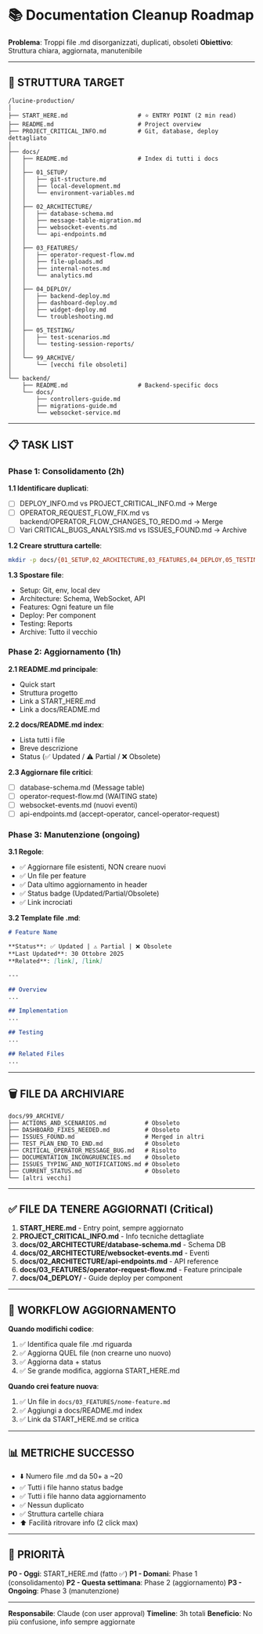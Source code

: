 # 📚 Documentation Cleanup Roadmap

**Problema**: Troppi file .md disorganizzati, duplicati, obsoleti
**Obiettivo**: Struttura chiara, aggiornata, manutenibile

---

## 🎯 STRUTTURA TARGET

```
/lucine-production/
│
├── START_HERE.md                    # ⭐ ENTRY POINT (2 min read)
├── README.md                        # Project overview
├── PROJECT_CRITICAL_INFO.md         # Git, database, deploy dettagliato
│
├── docs/
│   ├── README.md                    # Index di tutti i docs
│   │
│   ├── 01_SETUP/
│   │   ├── git-structure.md
│   │   ├── local-development.md
│   │   └── environment-variables.md
│   │
│   ├── 02_ARCHITECTURE/
│   │   ├── database-schema.md
│   │   ├── message-table-migration.md
│   │   ├── websocket-events.md
│   │   └── api-endpoints.md
│   │
│   ├── 03_FEATURES/
│   │   ├── operator-request-flow.md
│   │   ├── file-uploads.md
│   │   ├── internal-notes.md
│   │   └── analytics.md
│   │
│   ├── 04_DEPLOY/
│   │   ├── backend-deploy.md
│   │   ├── dashboard-deploy.md
│   │   ├── widget-deploy.md
│   │   └── troubleshooting.md
│   │
│   ├── 05_TESTING/
│   │   ├── test-scenarios.md
│   │   └── testing-session-reports/
│   │
│   └── 99_ARCHIVE/
│       └── [vecchi file obsoleti]
│
└── backend/
    ├── README.md                    # Backend-specific docs
    └── docs/
        ├── controllers-guide.md
        ├── migrations-guide.md
        └── websocket-service.md
```

---

## 📋 TASK LIST

### Phase 1: Consolidamento (2h)

**1.1 Identificare duplicati**:
- [ ] DEPLOY_INFO.md vs PROJECT_CRITICAL_INFO.md → Merge
- [ ] OPERATOR_REQUEST_FLOW_FIX.md vs backend/OPERATOR_FLOW_CHANGES_TO_REDO.md → Merge
- [ ] Vari CRITICAL_BUGS_ANALYSIS.md vs ISSUES_FOUND.md → Archive

**1.2 Creare struttura cartelle**:
```bash
mkdir -p docs/{01_SETUP,02_ARCHITECTURE,03_FEATURES,04_DEPLOY,05_TESTING,99_ARCHIVE}
```

**1.3 Spostare file**:
- Setup: Git, env, local dev
- Architecture: Schema, WebSocket, API
- Features: Ogni feature un file
- Deploy: Per component
- Testing: Reports
- Archive: Tutto il vecchio

### Phase 2: Aggiornamento (1h)

**2.1 README.md principale**:
- Quick start
- Struttura progetto
- Link a START_HERE.md
- Link a docs/README.md

**2.2 docs/README.md index**:
- Lista tutti i file
- Breve descrizione
- Status (✅ Updated / ⚠️ Partial / ❌ Obsolete)

**2.3 Aggiornare file critici**:
- [ ] database-schema.md (Message table)
- [ ] operator-request-flow.md (WAITING state)
- [ ] websocket-events.md (nuovi eventi)
- [ ] api-endpoints.md (accept-operator, cancel-operator-request)

### Phase 3: Manutenzione (ongoing)

**3.1 Regole**:
- ✅ Aggiornare file esistenti, NON creare nuovi
- ✅ Un file per feature
- ✅ Data ultimo aggiornamento in header
- ✅ Status badge (Updated/Partial/Obsolete)
- ✅ Link incrociati

**3.2 Template file .md**:
```markdown
# Feature Name

**Status**: ✅ Updated | ⚠️ Partial | ❌ Obsolete
**Last Updated**: 30 Ottobre 2025
**Related**: [link], [link]

---

## Overview
...

## Implementation
...

## Testing
...

## Related Files
...
```

---

## 🗑️ FILE DA ARCHIVIARE

```
docs/99_ARCHIVE/
├── ACTIONS_AND_SCENARIOS.md           # Obsoleto
├── DASHBOARD_FIXES_NEEDED.md          # Obsoleto
├── ISSUES_FOUND.md                    # Merged in altri
├── TEST_PLAN_END_TO_END.md            # Obsoleto
├── CRITICAL_OPERATOR_MESSAGE_BUG.md   # Risolto
├── DOCUMENTATION_INCONGRUENCIES.md    # Obsoleto
├── ISSUES_TYPING_AND_NOTIFICATIONS.md # Obsoleto
├── CURRENT_STATUS.md                  # Obsoleto
└── [altri vecchi]
```

---

## ✅ FILE DA TENERE AGGIORNATI (Critical)

1. **START_HERE.md** - Entry point, sempre aggiornato
2. **PROJECT_CRITICAL_INFO.md** - Info tecniche dettagliate
3. **docs/02_ARCHITECTURE/database-schema.md** - Schema DB
4. **docs/02_ARCHITECTURE/websocket-events.md** - Eventi
5. **docs/02_ARCHITECTURE/api-endpoints.md** - API reference
6. **docs/03_FEATURES/operator-request-flow.md** - Feature principale
7. **docs/04_DEPLOY/** - Guide deploy per component

---

## 🔄 WORKFLOW AGGIORNAMENTO

**Quando modifichi codice**:

1. ✅ Identifica quale file .md riguarda
2. ✅ Aggiorna QUEL file (non crearne uno nuovo)
3. ✅ Aggiorna data + status
4. ✅ Se grande modifica, aggiorna START_HERE.md

**Quando crei feature nuova**:

1. ✅ Un file in `docs/03_FEATURES/nome-feature.md`
2. ✅ Aggiungi a docs/README.md index
3. ✅ Link da START_HERE.md se critica

---

## 📊 METRICHE SUCCESSO

- ⬇️ Numero file .md da 50+ a ~20
- ✅ Tutti i file hanno status badge
- ✅ Tutti i file hanno data aggiornamento
- ✅ Nessun duplicato
- ✅ Struttura cartelle chiara
- ⬆️ Facilità ritrovare info (2 click max)

---

## 🚀 PRIORITÀ

**P0 - Oggi**: START_HERE.md (fatto ✅)
**P1 - Domani**: Phase 1 (consolidamento)
**P2 - Questa settimana**: Phase 2 (aggiornamento)
**P3 - Ongoing**: Phase 3 (manutenzione)

---

**Responsabile**: Claude (con user approval)
**Timeline**: 3h totali
**Beneficio**: No più confusione, info sempre aggiornate
